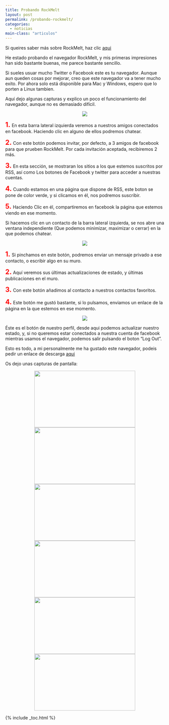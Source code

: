 ```yaml
---
title: Probando RockMelt
layout: post
permalink: /probando-rockmelt/
categories:
  - noticias
main-class: "articulos"
---
```

Si queires saber más sobre RockMelt, haz clic [aqui][1]

He estado probando el navegador RockMelt, y mis primeras impresiones han sido bastante buenas, me parece bastante sencillo.

Si sueles usuar mucho Twitter o Facebook este es tu navegador. Aunque aun queden cosas por mejorar, creo que este navegador va a tener mucho exito. Por ahora solo está disponible para Mac y Windows, espero que lo porten a Linux tambien.

Aquí dejo algunas capturas y explico un poco el funcionamiento del navegador, aunque no es demasiado difícil.

<div class="separator" style="clear: both; text-align: center;">
  <a href="https://4.bp.blogspot.com/_IlK2pNFFgGM/TO5UHD6wzlI/AAAAAAAAAGY/NXFDcbJRQ5s/s1600/principal.png" imageanchor="1" style="margin-left: 1em; margin-right: 1em;"><img border="0" src="https://4.bp.blogspot.com/_IlK2pNFFgGM/TO5UHD6wzlI/AAAAAAAAAGY/NXFDcbJRQ5s/s320/principal.png" /></a>
</div>

<span style="color:#f00; font-size:1.5em; font-weight:bold;">1. </span>En esta barra lateral izquierda veremos a nuestros amigos conectados en facebook. Haciendo clic en alguno de ellos podremos chatear.

<span style="color:#f00; font-size:1.5em; font-weight:bold;">2. </span>Con este botón podemos invitar, por defecto, a 3 amigos de facebook para que prueben RockMelt. Por cada invitación aceptada, recibiremos 2 más.

<span style="color:#f00; font-size:1.5em; font-weight:bold;">3. </span>En esta sección, se mostraran los sitios a los que estemos suscritos por RSS, así como Los botones de Facebook y twitter para acceder a nuestras cuentas.

<span style="color:#f00; font-size:1.5em; font-weight:bold;">4. </span>Cuando estamos en una página que dispone de RSS, este boton se pone de color verde, y si clicamos en él, nos podremos suscribir.

<span style="color:#f00; font-size:1.5em; font-weight:bold;">5. </span>Haciendo Clic en él, compartiremos en facebook la página que estemos viendo en ese momento.



Si hacemos clic en un contacto de la barra lateral izquierda, se nos abre una ventana independiente (Que podemos minimizar, maximizar o cerrar) en la que podemos chatear.

<div class="separator" style="clear: both; text-align: center;">
  <a href="https://1.bp.blogspot.com/_IlK2pNFFgGM/TO5Pcw4ksuI/AAAAAAAAAGI/BVm4HImHcF8/s1600/chat1.png" imageanchor="1" style="margin-left: 1em; margin-right: 1em;"><img border="0" src="https://1.bp.blogspot.com/_IlK2pNFFgGM/TO5Pcw4ksuI/AAAAAAAAAGI/BVm4HImHcF8/s320/chat1.png" /></a>
</div>

<span style="color:#f00; font-size:1.5em; font-weight:bold;">1. </span>Si pinchamos en este botón, podremos enviar un mensaje privado a ese contacto, o escribir algo en su muro.

<span style="color:#f00; font-size:1.5em; font-weight:bold;">2. </span> Aquí veremos sus últimas actualizaciones de estado, y últimas publicaciones en el muro.

<span style="color:#f00; font-size:1.5em; font-weight:bold;">3. </span>Con este botón añadimos al contacto a nuestros contactos favoritos.

<span style="color:#f00; font-size:1.5em; font-weight:bold;">4. </span>Este botón me gustó bastante, si lo pulsamos, enviamos un enlace de la página en la que estemos en ese momento.

<div class="separator" style="clear: both; text-align: center;">
  <a href="https://2.bp.blogspot.com/_IlK2pNFFgGM/TO5SLPsoFbI/AAAAAAAAAGM/Eh4W0XfMpAY/s1600/profileclic.png" imageanchor="1" style="margin-left: 1em; margin-right: 1em;"><img border="0" src="https://2.bp.blogspot.com/_IlK2pNFFgGM/TO5SLPsoFbI/AAAAAAAAAGM/Eh4W0XfMpAY/s320/profileclic.png" /></a>
</div>

Éste es el botón de nuestro perfil, desde aqui podemos actualizar nuestro estado, y, si no queremos estar conectados a nuestra cuenta de facebook mientras usamos el navegador, podemos salir pulsando el boton &#8220;Log Out&#8221;.



Esto es todo, a mi personalmente me ha gustado este navegador, podeis pedir un enlace de descarga <a target="_blank" href="http://www.rockmelt.com/">aqui</a>

Os dejo unas capturas de pantalla:

<div class="separator" style="clear: both; text-align: center;">
  <a href="https://1.bp.blogspot.com/_IlK2pNFFgGM/TO5XTwlUxaI/AAAAAAAAAGc/_L7evpOeTco/s1600/feed.png" imageanchor="1" style="margin-left: 1em; margin-right: 1em;"><img border="0" height="179" src="https://1.bp.blogspot.com/_IlK2pNFFgGM/TO5XTwlUxaI/AAAAAAAAAGc/_L7evpOeTco/s320/feed.png" width="320" /></a>
</div>



<div class="separator" style="clear: both; text-align: center;">
  <a href="https://4.bp.blogspot.com/_IlK2pNFFgGM/TO5XWqHhpOI/AAAAAAAAAGg/302VsQxGXC8/s1600/friends.png" imageanchor="1" style="margin-left: 1em; margin-right: 1em;"><img border="0" height="179" src="https://4.bp.blogspot.com/_IlK2pNFFgGM/TO5XWqHhpOI/AAAAAAAAAGg/302VsQxGXC8/s320/friends.png" width="320" /></a>
</div>



<div class="separator" style="clear: both; text-align: center;">
  <a href="https://1.bp.blogspot.com/_IlK2pNFFgGM/TO5XZec8rhI/AAAAAAAAAGk/1lMmLufkYOU/s1600/perfil.png" imageanchor="1" style="margin-left: 1em; margin-right: 1em;"><img border="0" height="179" src="https://1.bp.blogspot.com/_IlK2pNFFgGM/TO5XZec8rhI/AAAAAAAAAGk/1lMmLufkYOU/s320/perfil.png" width="320" /></a>
</div>



<div class="separator" style="clear: both; text-align: center;">
  <a href="https://2.bp.blogspot.com/_IlK2pNFFgGM/TO5XcVcrKjI/AAAAAAAAAGo/E1fNJEq8Ws0/s1600/profile.png" imageanchor="1" style="margin-left: 1em; margin-right: 1em;"><img border="0" height="179" src="https://2.bp.blogspot.com/_IlK2pNFFgGM/TO5XcVcrKjI/AAAAAAAAAGo/E1fNJEq8Ws0/s320/profile.png" width="320" /></a>
</div>



<div class="separator" style="clear: both; text-align: center;">
  <a href="https://1.bp.blogspot.com/_IlK2pNFFgGM/TO5Xffgh1JI/AAAAAAAAAGs/YIJH3F8p-7E/s1600/twitter.png" imageanchor="1" style="margin-left: 1em; margin-right: 1em;"><img border="0" height="179" src="https://1.bp.blogspot.com/_IlK2pNFFgGM/TO5Xffgh1JI/AAAAAAAAAGs/YIJH3F8p-7E/s320/twitter.png" width="320" /></a>
</div>



<div class="separator" style="clear: both; text-align: center;">
  <a href="https://4.bp.blogspot.com/_IlK2pNFFgGM/TO5XlHWcKsI/AAAAAAAAAGw/keQi7p95OTM/s1600/updatesver.png" imageanchor="1" style="margin-left: 1em; margin-right: 1em;"><img border="0" height="179" src="https://4.bp.blogspot.com/_IlK2pNFFgGM/TO5XlHWcKsI/AAAAAAAAAGw/keQi7p95OTM/s320/updatesver.png" width="320" /></a>
</div>



 [1]: https://elbauldelprogramador.com/rockmelt-una-navegador-social-basado-en/

{% include _toc.html %}
